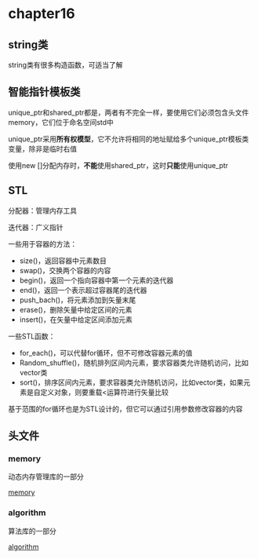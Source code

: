 # chapter16

## string类

string类有很多构造函数，可适当了解

## 智能指针模板类

unique_ptr和shared_ptr都是，两者有不完全一样，要使用它们必须包含头文件memory，它们位于命名空间std中

unique_ptr采用**所有权模型**，它不允许将相同的地址赋给多个unique_ptr模板类变量，除非是临时右值

使用new []分配内存时，**不能**使用shared_ptr，这时**只能**使用unique_ptr

## STL

分配器：管理内存工具

迭代器：广义指针

一些用于容器的方法：

- size()，返回容器中元素数目
- swap()，交换两个容器的内容
- begin()，返回一个指向容器中第一个元素的迭代器
- end()，返回一个表示超过容器尾的迭代器
- push_bach()，将元素添加到矢量末尾
- erase()，删除矢量中给定区间的元素
- insert()，在矢量中给定区间添加元素

一些STL函数：

- for_each()，可以代替for循环，但不可修改容器元素的值
- Random_shuffle()，随机排列区间内元素，要求容器类允许随机访问，比如vector类
- sort()，排序区间内元素，要求容器类允许随机访问，比如vector类，如果元素是自定义对象，则要重载<运算符进行矢量比较

基于范围的for循环也是为STL设计的，但它可以通过引用参数修改容器的内容

## 头文件

### memory

动态内存管理库的一部分

[memory](http://www.cppds.com/cpp/header/memory.html)

### algorithm

算法库的一部分

[algorithm](http://www.cppds.com/cpp/header/algorithm.html)
